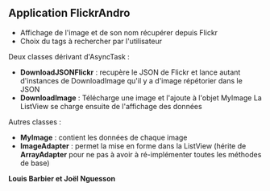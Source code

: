 ## Application FlickrAndro
* Affichage de l'image et de son nom récupérer depuis Flickr
* Choix du tags à rechercher par l'utilisateur

Deux classes dérivant d'AsyncTask : 
* **DownloadJSONFlickr** : recupère le JSON de Flickr et lance autant d'instances  de DownloadImage qu'il y a d'image répétorier dans le JSON
* **DownloadImage** :  Télécharge une image et l'ajoute à l'objet MyImage
La ListView se charge ensuite de l'affichage des données

Autres classes : 
* **MyImage** : contient les données de chaque image
* **ImageAdapter** : permet la mise en forme dans la ListView (hérite de **ArrayAdapter** pour ne pas à avoir à ré-implémenter toutes les méthodes de base)

**Louis Barbier et Joël Nguesson**